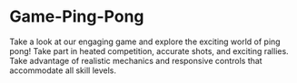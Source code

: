 # Game-Ping-Pong
Take a look at our engaging game and explore the exciting world of ping pong! Take part in heated competition, accurate shots, and exciting rallies. Take advantage of realistic mechanics and responsive controls that accommodate all skill levels.

